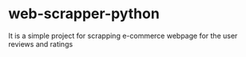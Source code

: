 # web-scrapper-python

It is a simple project for scrapping e-commerce webpage for the user reviews and ratings 
